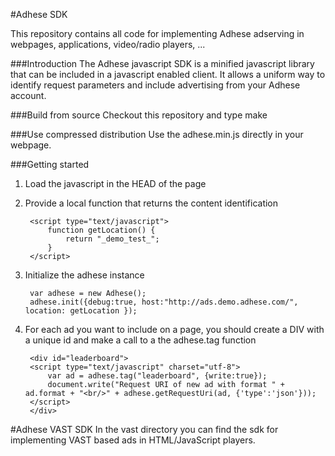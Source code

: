 #Adhese SDK

This repository contains all code for implementing Adhese adserving in webpages, applications, video/radio players, ...

###Introduction
The Adhese javascript SDK is a minified javascript library that can be included in a javascript enabled client.
It allows a uniform way to identify request parameters and include advertising from your Adhese account.

###Build from source
Checkout this repository and type make

###Use compressed distribution
Use the adhese.min.js directly in your webpage.

###Getting started
1. Load the javascript in the HEAD of the page
		<script type="text/javascript" src="adhese.min.js"></script>

2. Provide a local function that returns the content identification
		
		<script type="text/javascript">
			function getLocation() {
				return "_demo_test_";
			}
		</script>

3. Initialize the adhese instance

		var adhese = new Adhese(); 
		adhese.init({debug:true, host:"http://ads.demo.adhese.com/", location: getLocation });

4. For each ad you want to include on a page, you should create a DIV with a unique id and make a call to a the adhese.tag function

		<div id="leaderboard">
		<script type="text/javascript" charset="utf-8">
			var ad = adhese.tag("leaderboard", {write:true});
			document.write("Request URI of new ad with format " + ad.format + "<br/>" + adhese.getRequestUri(ad, {'type':'json'}));
		</script>
		</div>	

#Adhese VAST SDK
In the vast directory you can find the sdk for implementing VAST based ads in HTML/JavaScript players.
